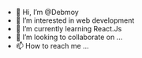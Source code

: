 - 👋 Hi, I’m @Debmoy
- 👀 I’m interested in web development
- 🌱 I’m currently learning React.Js
- 💞️ I’m looking to collaborate on ...
- 📫 How to reach me ...

<!---
Debmoy/Debmoy is a ✨ special ✨ repository because its `README.md` (this file) appears on your GitHub profile.
You can click the Preview link to take a look at your changes.
--->
